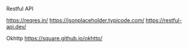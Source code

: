 Restful API

https://reqres.in/
https://jsonplaceholder.typicode.com/
https://restful-api.dev/


Okhttp
https://square.github.io/okhttp/

